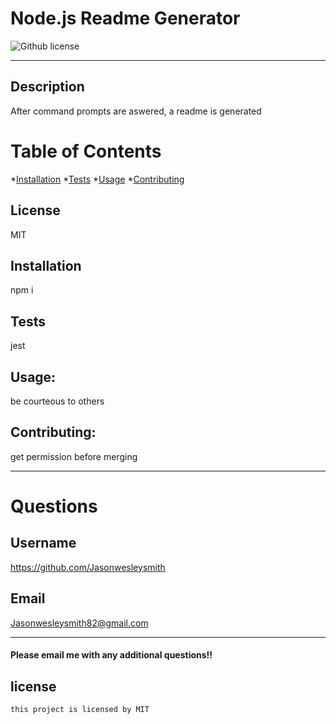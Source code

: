 # Node.js Readme Generator
  ![Github license](https://img.shields.io/badge/license-MIT-blue.svg)
  ***
  
  ## Description
  After command prompts are aswered, a readme is generated

  # Table of Contents
  *[Installation](#Installation)
  *[Tests](#Tests)
  *[Usage](#Usage)
  *[Contributing](#Contributing)

  ## License
  MIT
  ## Installation
  npm i
  ## Tests
  jest
  ## Usage:
  be courteous to others
  ## Contributing:
  get permission before merging

  ***

  # Questions
  ## Username
  https://github.com/Jasonwesleysmith
  ## Email
  Jasonwesleysmith82@gmail.com

  ***

  #### Please email me with any additional questions!!

  ## license
    this project is licensed by MIT
